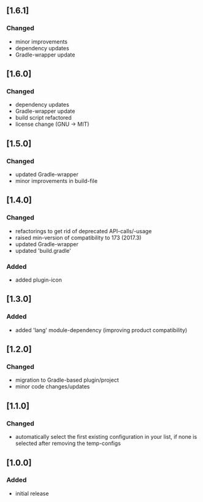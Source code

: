 ## [1.6.1]

### Changed
- minor improvements
- dependency updates
- Gradle-wrapper update

## [1.6.0]

### Changed
- dependency updates
- Gradle-wrapper update
- build script refactored
- license change (GNU -> MIT)

## [1.5.0]

### Changed
- updated Gradle-wrapper
- minor improvements in build-file

## [1.4.0]

### Changed
- refactorings to get rid of deprecated API-calls/-usage
- raised min-version of compatibility to 173 (2017.3)
- updated Gradle-wrapper
- updated 'build.gradle'

### Added
- added plugin-icon

## [1.3.0]

### Added
- added 'lang' module-dependency (improving product compatibility)

## [1.2.0]

### Changed
- migration to Gradle-based plugin/project
- minor code changes/updates

## [1.1.0]

### Changed
- automatically select the first existing configuration in your list, if none is selected after removing the temp-configs

## [1.0.0]

### Added
- initial release
